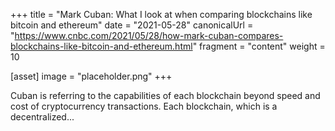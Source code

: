 +++
title = "Mark Cuban: What I look at when comparing blockchains like bitcoin and ethereum"
date = "2021-05-28"
canonicalUrl = "https://www.cnbc.com/2021/05/28/how-mark-cuban-compares-blockchains-like-bitcoin-and-ethereum.html"
fragment = "content"
weight = 10

[asset]
    image = "placeholder.png"
+++

Cuban is referring to the capabilities of each blockchain beyond speed and 
cost of cryptocurrency transactions. Each blockchain, which is a 
decentralized...
